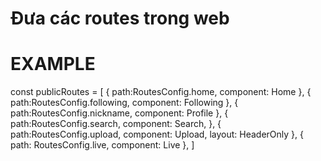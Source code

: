 # Đưa các routes trong web
# EXAMPLE 
const publicRoutes = [
    {
        path:RoutesConfig.home,
        component: Home
    },
    {
        path:RoutesConfig.following,
        component: Following
    },
    {
        path:RoutesConfig.nickname,
        component: Profile
    },
    {
        path:RoutesConfig.search,
        component: Search,
    },
    {
        path:RoutesConfig.upload,
        component: Upload,
        layout: HeaderOnly
    },
    {
        path: RoutesConfig.live,
        component: Live
    },
]
